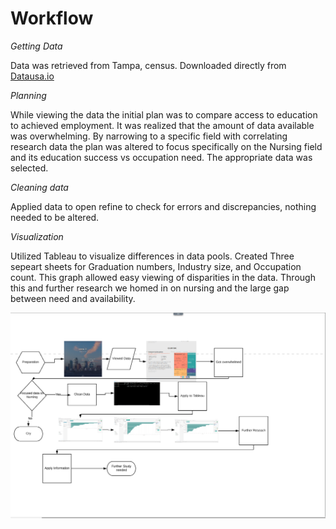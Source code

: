 # Workflow

*Getting Data*

Data was retrieved from Tampa, census. Downloaded directly from [Datausa.io]( https://datausa.io/profile/geo/tampa-fl/)

*Planning*

While viewing the data the initial plan was to compare access to education to achieved employment. It was realized that the amount of data available was overwhelming. By narrowing to a specific field with correlating research data the plan was altered to focus specifically on the Nursing field and its education success vs occupation need. The appropriate data was selected. 

*Cleaning data*

Applied data to open refine to check for errors and discrepancies, nothing needed to be altered. 

*Visualization*

Utilized Tableau to visualize differences in data pools. Created Three sepeart sheets for Graduation numbers, Industry size, and Occupation count. This graph allowed easy viewing of disparities in the data. Through this and further research we homed in on nursing and the large gap between need and availability. 

![WorkFlow](imgs/Workflow.PNG)

